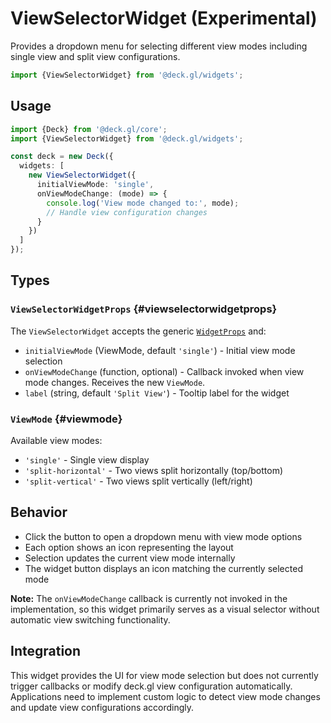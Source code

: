 # ViewSelectorWidget (Experimental)

Provides a dropdown menu for selecting different view modes including single view and split view configurations.

```ts
import {ViewSelectorWidget} from '@deck.gl/widgets';
```

## Usage

```ts
import {Deck} from '@deck.gl/core';
import {ViewSelectorWidget} from '@deck.gl/widgets';

const deck = new Deck({
  widgets: [
    new ViewSelectorWidget({
      initialViewMode: 'single',
      onViewModeChange: (mode) => {
        console.log('View mode changed to:', mode);
        // Handle view configuration changes
      }
    })
  ]
});
```

## Types

### `ViewSelectorWidgetProps` {#viewselectorwidgetprops}

The `ViewSelectorWidget` accepts the generic [`WidgetProps`](../core/widget.md#widgetprops) and:

- `initialViewMode` (ViewMode, default `'single'`) - Initial view mode selection
- `onViewModeChange` (function, optional) - Callback invoked when view mode changes. Receives the new `ViewMode`.
- `label` (string, default `'Split View'`) - Tooltip label for the widget

### `ViewMode` {#viewmode}

Available view modes:

- `'single'` - Single view display
- `'split-horizontal'` - Two views split horizontally (top/bottom)
- `'split-vertical'` - Two views split vertically (left/right)

## Behavior

- Click the button to open a dropdown menu with view mode options
- Each option shows an icon representing the layout
- Selection updates the current view mode internally
- The widget button displays an icon matching the currently selected mode

**Note:** The `onViewModeChange` callback is currently not invoked in the implementation, so this widget primarily serves as a visual selector without automatic view switching functionality.

## Integration

This widget provides the UI for view mode selection but does not currently trigger callbacks or modify deck.gl view configuration automatically. Applications need to implement custom logic to detect view mode changes and update view configurations accordingly.